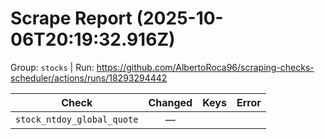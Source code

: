 # Scrape Report (2025-10-06T20:19:32.916Z)

Group: `stocks`  |  Run: https://github.com/AlbertoRoca96/scraping-checks-scheduler/actions/runs/18293294442

| Check | Changed | Keys | Error |
|---|:---:|:--|:--|
| `stock_ntdoy_global_quote` | — |  |  |
